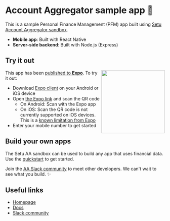 # Account Aggregator sample app 📱

This is a sample Personal Finance Management (PFM) app built using [Setu Account Aggregator sandbox](https://setu.co/data/account-aggregator).

- **Mobile app**: Built with React Native
- **Server-side backend**: Built with Node.js (Express)

## Try it out

<img width="200" src="https://user-images.githubusercontent.com/284612/129541889-56fd9069-b3a4-4bfe-8b93-a3b667e810b0.png" align="right" />

This app has been [published to **Expo**](https://expo.dev/@aditya67/account-aggregator-pfm). To try it out:

- Download [Expo client](https://expo.dev/client) on your Android or iOS device
- Open [the Expo link](https://expo.dev/@aditya67/account-aggregator-pfm) and scan the QR code
    - On Android: Scan with the Expo app
    - On iOS: Scan the QR code is not currently supported on iOS devices. This is a [known limitation from Expo](https://blog.expo.dev/upcoming-limitations-to-ios-expo-client-8076d01aee1a)
- Enter your mobile number to get started



## Build your own apps

The Setu AA sandbox can be used to build any app that uses financial data. Use the [quickstart](https://docs.setu.co/data/account-aggregator/quickstart) to get started.

Join the [AA Slack community](https://join.slack.com/t/setuaccountaggregator/shared_invite/zt-tt9nd4rn-rn7lWSSe8ABPkSh~G0mc_g) to meet other developers. We can't wait to see what you build. ✨

## Useful links

* [Homepage](https://setu.co/data/account-aggregator)
* [Docs](https://docs.setu.co/data/account-aggregator/overview)
* [Slack community](https://join.slack.com/t/setuaccountaggregator/shared_invite/zt-tt9nd4rn-rn7lWSSe8ABPkSh~G0mc_g)
